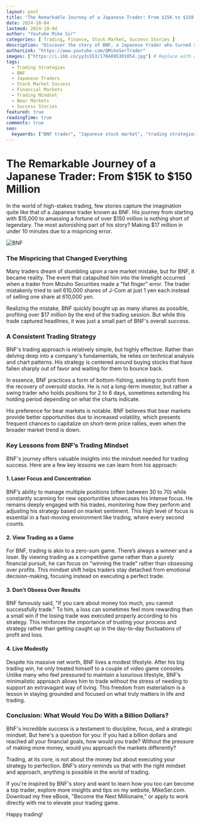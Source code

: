 ```yaml
---
layout: post
title: "The Remarkable Journey of a Japanese Trader: From $15K to $150 Million"
date: 2024-10-04
lastmod: 2024-10-04
author: "Youtube Mike Sir"
categories: [ Trading, Finance, Stock Market, Success Stories ]
description: "Discover the story of BNF, a Japanese trader who turned $15,000 into $150 million, with lessons from his trading strategies and mindset."
authorLink: "https://www.youtube.com/@MikeSerTrader"
images: ["https://i.ibb.co/yy3sS53/1704895301054.jpg"] # Replace with a relevant image link
tags:
  - Trading Strategies
  - BNF
  - Japanese Traders
  - Stock Market Success
  - Financial Markets
  - Trading Mindset
  - Bear Markets
  - Success Stories
featured: true
readingTime: true
comments: true
seo:
  keywords: ["BNF trader", "Japanese stock market", "trading strategies", "bear market trading", "trading mindset", "fat finger error", "financial markets success"]
---
```


# The Remarkable Journey of a Japanese Trader: From $15K to $150 Million

In the world of high-stakes trading, few stories capture the imagination quite like that of a Japanese trader known as BNF. His journey from starting with $15,000 to amassing a fortune of over $150 million is nothing short of legendary. The most astonishing part of his story? Making $17 million in under 10 minutes due to a mispricing error. 

![BNF](https://i.ibb.co/p0Swywv/1679807454644.jpg)

### The Mispricing that Changed Everything

Many traders dream of stumbling upon a rare market mistake, but for BNF, it became reality. The event that catapulted him into the limelight occurred when a trader from Mizuho Securities made a "fat finger" error. The trader mistakenly tried to sell 610,000 shares of J-Com at just 1 yen each instead of selling one share at 610,000 yen. 

Realizing the mistake, BNF quickly bought up as many shares as possible, profiting over $17 million by the end of the trading session. But while this trade captured headlines, it was just a small part of BNF's overall success.

### A Consistent Trading Strategy

BNF's trading approach is relatively simple, but highly effective. Rather than delving deep into a company's fundamentals, he relies on technical analysis and chart patterns. His strategy is centered around buying stocks that have fallen sharply out of favor and waiting for them to bounce back.

In essence, BNF practices a form of bottom-fishing, seeking to profit from the recovery of oversold stocks. He is not a long-term investor, but rather a swing trader who holds positions for 2 to 6 days, sometimes extending his holding period depending on what the charts indicate.

His preference for bear markets is notable. BNF believes that bear markets provide better opportunities due to increased volatility, which presents frequent chances to capitalize on short-term price rallies, even when the broader market trend is down.

### Key Lessons from BNF’s Trading Mindset

BNF's journey offers valuable insights into the mindset needed for trading success. Here are a few key lessons we can learn from his approach:

#### 1. **Laser Focus and Concentration**

BNF’s ability to manage multiple positions (often between 30 to 70) while constantly scanning for new opportunities showcases his intense focus. He remains deeply engaged with his trades, monitoring how they perform and adjusting his strategy based on market sentiment. This high level of focus is essential in a fast-moving environment like trading, where every second counts.

#### 2. **View Trading as a Game**

For BNF, trading is akin to a zero-sum game. There’s always a winner and a loser. By viewing trading as a competitive game rather than a purely financial pursuit, he can focus on "winning the trade" rather than obsessing over profits. This mindset shift helps traders stay detached from emotional decision-making, focusing instead on executing a perfect trade.

#### 3. **Don’t Obsess Over Results**

BNF famously said, "If you care about money too much, you cannot successfully trade." To him, a loss can sometimes feel more rewarding than a small win if the losing trade was executed properly according to his strategy. This reinforces the importance of trusting your process and strategy rather than getting caught up in the day-to-day fluctuations of profit and loss.

#### 4. **Live Modestly**

Despite his massive net worth, BNF lives a modest lifestyle. After his big trading win, he only treated himself to a couple of video game consoles. Unlike many who feel pressured to maintain a luxurious lifestyle, BNF’s minimalistic approach allows him to trade without the stress of needing to support an extravagant way of living. This freedom from materialism is a lesson in staying grounded and focused on what truly matters in life and trading.

### Conclusion: What Would You Do With a Billion Dollars?

BNF's incredible success is a testament to discipline, focus, and a strategic mindset. But here's a question for you: If you had a billion dollars and reached all your financial goals, how would you trade? Without the pressure of making more money, would you approach the markets differently?

Trading, at its core, is not about the money but about executing your strategy to perfection. BNF’s story reminds us that with the right mindset and approach, anything is possible in the world of trading.

If you're inspired by BNF's story and want to learn how you too can become a top trader, explore more insights and tips on my website, MikeSer.com. Download my free eBook, "Become the Next Millionaire," or apply to work directly with me to elevate your trading game.

Happy trading!